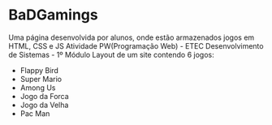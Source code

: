 # BaDGamings
Uma página desenvolvida por alunos, onde estão armazenados jogos em HTML, CSS e JS
Atividade PW(Programação Web) - ETEC Desenvolvimento de Sistemas - 1º Módulo
Layout de um site contendo 6 jogos:
- Flappy Bird
- Super Mario
- Among Us
- Jogo da Forca
- Jogo da Velha
- Pac Man
